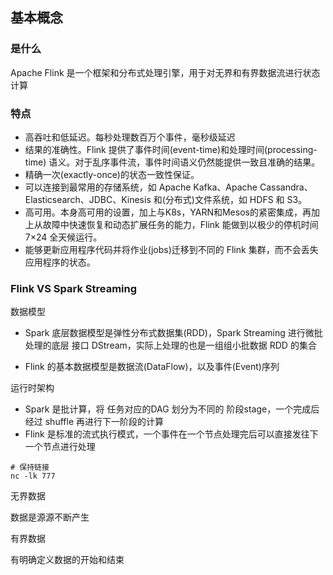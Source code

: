 





## 基本概念

### 是什么

Apache Flink 是一个框架和分布式处理引擎，用于对无界和有界数据流进行状态计算



### 特点

- 高吞吐和低延迟。每秒处理数百万个事件，毫秒级延迟
- 结果的准确性。Flink 提供了事件时间(event-time)和处理时间(processing-time) 语义。对于乱序事件流，事件时间语义仍然能提供一致且准确的结果。
- 精确一次(exactly-once)的状态一致性保证。
- 可以连接到最常用的存储系统，如 Apache Kafka、Apache Cassandra、Elasticsearch、JDBC、Kinesis 和(分布式)文件系统，如 HDFS 和 S3。
- 高可用。本身高可用的设置，加上与K8s，YARN和Mesos的紧密集成，再加上从故障中快速恢复和动态扩展任务的能力，Flink 能做到以极少的停机时间 7×24 全天候运行。
- 能够更新应用程序代码并将作业(jobs)迁移到不同的 Flink 集群，而不会丢失应用程序的状态。



### **Flink** VS **Spark Streaming**



数据模型

-  Spark 底层数据模型是弹性分布式数据集(RDD)，Spark Streaming 进行微批处理的底层 接口 DStream，实际上处理的也是一组组小批数据 RDD 的集合

-  Flink 的基本数据模型是数据流(DataFlow)，以及事件(Event)序列

运行时架构

-   Spark 是批计算，将 任务对应的DAG 划分为不同的 阶段stage，一个完成后经过 shuffle 再进行下一阶段的计算
-   Flink 是标准的流式执行模式，一个事件在一个节点处理完后可以直接发往下一个节点进行处理





```
# 保持链接
nc -lk 777
```







无界数据

数据是源源不断产生



有界数据

有明确定义数据的开始和结束


